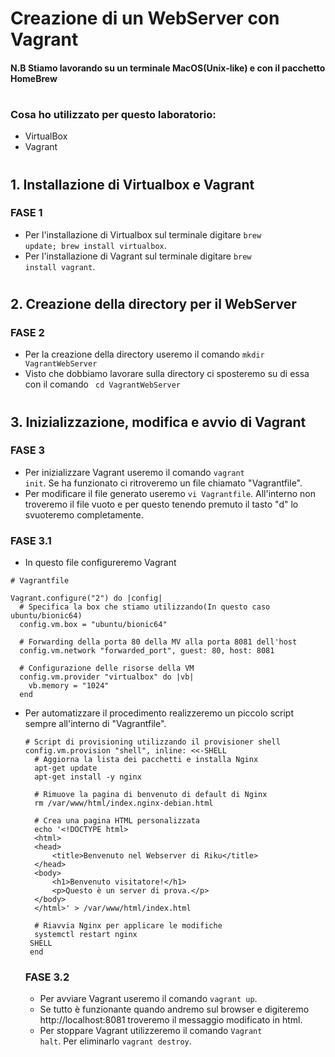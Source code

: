 # Creazione di un WebServer con Vagrant

#### N.B Stiamo lavorando su un terminale MacOS(Unix-like) e con il pacchetto HomeBrew
#
### Cosa ho utilizzato per questo laboratorio:
- VirtualBox
- Vagrant
#
## 1. Installazione di Virtualbox e Vagrant
### FASE 1
- Per l'installazione di Virtualbox sul terminale digitare <code>brew update; brew install virtualbox</code>.
- Per l'installazione di Vagrant sul terminale digitare <code>brew install vagrant</code>.
#
## 2. Creazione della directory per il WebServer
### FASE 2
- Per la creazione della directory useremo il comando <code>mkdir VagrantWebServer</code>
- Visto che dobbiamo lavorare sulla directory ci sposteremo su di essa con il comando <code> cd VagrantWebServer</code>
#
## 3. Inizializzazione, modifica e avvio di Vagrant
### FASE 3
- Per inizializzare Vagrant useremo il comando <code>vagrant init</code>. Se ha funzionato ci ritroveremo un file chiamato "Vagrantfile".
- Per modificare il file generato useremo <code>vi Vagrantfile</code>. All'interno non troveremo il file vuoto e per questo tenendo premuto il tasto "d"
lo svuoteremo completamente.
### FASE 3.1
- In questo file configureremo Vagrant
```
# Vagrantfile

Vagrant.configure("2") do |config|
  # Specifica la box che stiamo utilizzando(In questo caso ubuntu/bionic64)
  config.vm.box = "ubuntu/bionic64"
  
  # Forwarding della porta 80 della MV alla porta 8081 dell'host
  config.vm.network "forwarded_port", guest: 80, host: 8081
  
  # Configurazione delle risorse della VM
  config.vm.provider "virtualbox" do |vb|
    vb.memory = "1024"
  end
```
- Per automatizzare il procedimento realizzeremo un piccolo script sempre all'interno di "Vagrantfile".
  ```
  # Script di provisioning utilizzando il provisioner shell
  config.vm.provision "shell", inline: <<-SHELL
    # Aggiorna la lista dei pacchetti e installa Nginx
    apt-get update
    apt-get install -y nginx
    
    # Rimuove la pagina di benvenuto di default di Nginx
    rm /var/www/html/index.nginx-debian.html
    
    # Crea una pagina HTML personalizzata
    echo '<!DOCTYPE html>
    <html>
    <head>
        <title>Benvenuto nel Webserver di Riku</title>
    </head>
    <body>
        <h1>Benvenuto visitatore!</h1>
        <p>Questo è un server di prova.</p>
    </body>
    </html>' > /var/www/html/index.html
    
    # Riavvia Nginx per applicare le modifiche
    systemctl restart nginx
   SHELL
   end
  ```
  ### FASE 3.2
  - Per avviare Vagrant useremo il comando <code>vagrant up</code>.
  - Se tutto è funzionante quando andremo sul browser e digiteremo http://localhost:8081 troveremo il messaggio modificato in html.
  - Per stoppare Vagrant utilizzeremo il comando <code>Vagrant halt</code>. Per eliminarlo <code>vagrant destroy</code>.
  
